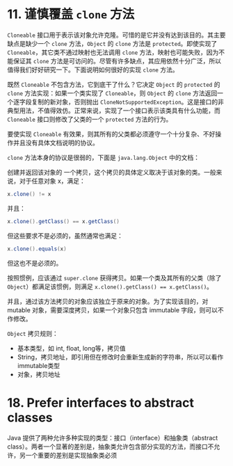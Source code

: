 

# 11. 谨慎覆盖 `clone` 方法
`Cloneable` 接口用于表示该对象允许克隆。可惜的是它并没有达到该目的。其主要缺点是缺少一个 `clone` 方法，`Object` 的 `clone` 方法是 `protected`。即使实现了 `Cloneable`，其它类不通过映射也无法调用 `clone` 方法，映射也可能失败，因为不能保证其 `clone` 方法是可访问的。尽管有许多缺点，其应用依然十分广泛，所以值得我们好好研究一下。下面说明如何很好的实现 `clone` 方法。

既然 `Cloneable` 不包含方法，它到底干了什么？它决定 `Object` 的 `protected` 的 `clone` 方法实现：如果一个类实现了 `Cloneable`，则 `Object` 的 `clone` 方法返回一个逐字段复制的新对象，否则抛出 `CloneNotSupportedException`。这是接口的非典型用法，不值得效仿。正常来说，实现了一个接口表示该类具有什么功能，而 `Cloneable` 接口则修改了父类的一个 `protected` 方法的行为。

要使实现 `Cloneable` 有效果，则其所有的父类都必须遵守一个十分复杂、不好操作并且没有具体文档说明的协议。

`clone` 方法本身的协议是很弱的，下面是 `java.lang.Object` 中的文档：

创建并返回该对象的 一个拷贝，这个拷贝的具体定义取决于该对象的类。一般来说，对于任意对象 x，满足：
```java
x.clone() != x
```

并且：
```java
x.clone().getClass() == x.getClass()
```

但这些要求不是必须的，虽然通常也满足：
```java
x.clone().equals(x)
```
但这也不是必须的。

按照惯例，应该通过 `super.clone` 获得拷贝。如果一个类及其所有的父类（除了 `Object`）都满足该惯例，则满足 `x.clone().getClass() == x.getClass()`。

并且，通过该方法拷贝的对象应该独立于原来的对象。为了实现该目的，对 mutable 对象，需要深度拷贝，如果一个对象只包含 immutable 字段，则可以不作修改。

`Object` 拷贝规则：
- 基本类型，如 int, float, long等，拷贝值
- String，拷贝地址，即引用但在修改时会重新生成新的字符串，所以可以看作 immutable类型
- 对象，拷贝地址



# 18. Prefer interfaces to abstract classes
Java 提供了两种允许多种实现的类型：接口（interface）和抽象类（abstract class）。两者一个显著的差别是，抽象类允许包含部分实现的方法，而接口不允许，另一个重要的差别是实现抽象类必须